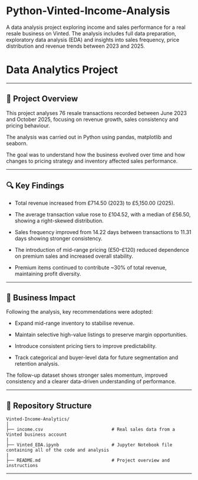 # Python-Vinted-Income-Analysis
A data analysis project exploring income and sales performance for a real resale business on Vinted. The analysis includes full data preparation, exploratory data analysis (EDA) and insights into sales frequency, price distribution and revenue trends between 2023 and 2025.
# Data Analytics Project

---
## 📖 Project Overview

This project analyses 76 resale transactions recorded between June 2023 and October 2025, focusing on revenue growth, sales consistency and pricing behaviour.

The analysis was carried out in Python using pandas, matplotlib and seaborn.

The goal was to understand how the business evolved over time and how changes to pricing strategy and inventory affected sales performance.

---
## 🔍 Key Findings

- Total revenue increased from £714.50 (2023) to £5,150.00 (2025).

- The average transaction value rose to £104.52, with a median of £56.50, showing a right-skewed distribution.

- Sales frequency improved from 14.22 days between transactions to 11.31 days showing stronger consistency.

- The introduction of mid-range pricing (£50–£120) reduced dependence on premium sales and increased overall stability.

- Premium items continued to contribute ~30% of total revenue, maintaining profit diversity.

---
## 🧠 Business Impact

Following the analysis, key recommendations were adopted:

- Expand mid-range inventory to stabilise revenue.

- Maintain selective high-value listings to preserve margin opportunities.

- Introduce consistent pricing tiers to improve predictability.

- Track categorical and buyer-level data for future segmentation and retention analysis.

The follow-up dataset shows stronger sales momentum, improved consistency and a clearer data-driven understanding of performance.


---

## 📂 Repository Structure
```
Vinted-Income-Analytics/
│
├── income.csv                          # Real sales data from a Vinted business account
|
├── Vinted_EDA.ipynb                    # Jupyter Notebook file containing all of the code and analysis
|
├── README.md                           # Project overview and instructions
```
---
